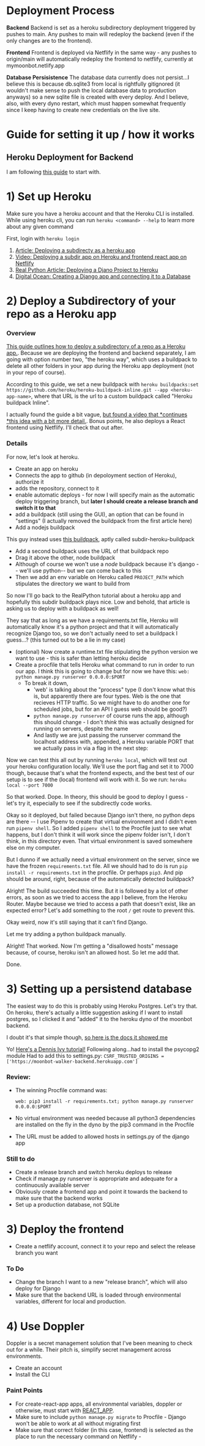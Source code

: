 

# Deployment Process
**Backend**
Backend is set as a heroku subdirectory deployment triggered by pushes to main. Any pushes to main will redeploy the backend (even if the only changes are to the frontend).

**Frontend**
Frontend is deployed via Netflify in the same way - any pushes to origin/main will automatically redeploy the frontend to netflify, currently at mymoonbot.netlify.app

**Database Persisistence**
The database data currently does not persist...I believe this is because db.sqlite3 from local is rightfully gitignored (it wouldn't make sense to push the local database data to production anyways) so a new sqlite file is created with every deploy. And I believe, also, with every dyno restart, which must happen somewhat frequently since I keep having to create new credentials on the live site.


# Guide for setting it up / how it works

## Heroku Deployment for Backend
I am following [this guide](https://realpython.com/django-hosting-on-heroku/) to start with.


# 1) Set up Heroku
Make sure you have a heroku account and that the Heroku CLI is installed.
While using heroku cli, you can run `heroku <command> --help` to learn more about any given command

First, login with `heroku login`
1. [Article: Deploying a subdirecty as a heroku app](https://jtway.co/deploying-subdirectory-projects-to-heroku-f31ed65f3f2)
2. [Video: Deploying a subdir app on Heroku and frontend react app on Netflify](https://www.youtube.com/watch?v=rSkxia0ZZQ0)
3. [Real Python Article: Deploying a Djano Project to Heroku](https://realpython.com/django-hosting-on-heroku/)
4. [Digital Ocean: Creating a Django app and connecting it to a Database](https://www.digitalocean.com/community/tutorials/how-to-create-a-django-app-and-connect-it-to-a-database)

# 2) Deploy a Subdirectory of your repo as a Heroku app

### Overview

[This guide outlines how to deploy a subdirectory of a repo as a Heroku app.](https://jtway.co/deploying-subdirectory-projects-to-heroku-f31ed65f3f2). Because we are deploying the frontend and backend separately, I am going with option number two, "the heroku way", which uses a buildpack to delete all other folders in your app during the Heroku app deployment (not in your repo of course).

According to this guide, we set a new buildpack with `heroku buildpacks:set https://github.com/heroku/heroku-buildpack-inline.git --app <heroku-app-name>`, where that URL is the url to a custom buildpack called "Heroku buildpack Inline".

I actually found the guide a bit vague, [but found a video that *continues *this idea with a bit more detail.](https://www.youtube.com/watch?v=rSkxia0ZZQ0). Bonus points, he also deploys a React frontend using Netflify. I'll check that out after.

### Details
For now, let's look at heroku.
- Create an app on heroku
- Connects the app to github (in depoloyment section of Heroku), authorize it
- adds the repository, connect to it
- enable automatic deploys - for now I will specify main as the automatic deploy triggering branch, but **later I should create a release branch and switch it to that**
- add a buildpack (still using the GUI), an option that can be found in "settings" (I actually removed the buildpack from the first article here)
- Add a nodejs buildpack

This guy instead uses [this buildpack](https://github.com/timanovsky/subdir-heroku-buildpack), aptly called subdir-heroku-buildpack

- Add a second buildpack uses the URL of that buildpack repo
- Drag it above the other, node buildpack
- Although of course we won't use a *node* buildpack because it's django -- we'll use python-- but we can come back to this
- Then we add an env variable on Heroku called `PROJECT_PATH` which stipulates the directory we want to build from

So now I'll go back to the RealPython tutorial about a heroku app and hopefully this subdir buildpack plays nice. Low and behold, that article is asking us to deploy with a buildpack as well!

They say that as long as we have a requirements.txt file, Heroku will automatically know it's a python project and that it will automatically recognize Django too, so we don't actually need to set a buildpack I guess...? (this turned out to be a lie in my case)

- (optional) Now create a runtime.txt file stipulating the python version we want to use - this is safer than letting heroku decide
- Create a procfile that tells Heroku what command to run in order to run our app. I think this is going to change but for now we have this: `web: python manage.py runserver 0.0.0.0:$PORT`
    - To break it down,
      - 'web' is talking about the "process" type (I don't know what this is, but apparently there are four types. Web is the one that recieves HTTP traffic. So we might have to do another one for scheduled jobs, but for an API I guess web should be good?)
      - `python manage.py runserver` of course runs the app, although this should change - I don't *think* this was actually designed for running on servers, despite the name
      - And lastly we are just passing the runserver command the localhost address with, appended, a Heroku variable PORT that we actually pass in via a flag in the next step:

Now we can test this all out by running `heroku local`, which will test out your heroku configuration locally.
We'll use the port flag and set it to 7000 though, because that's what the frontend expects, and the best test of our setup is to see if the (local) frontend will work with it. So we run:
`heroku local --port 7000`

So that worked. Dope. In theory, this should be good to deploy I guess - let's try it, especially to see if the subdirectly code works.

Okay so it deployed, but failed because Django isn't there, no python deps are there -- I use Pipenv to create that virtual environment and I didn't even run `pipenv shell`. So I added `pipenv shell` to the Procfile just to see what happens, but I don't think it will work since the pipenv folder isn't, I don't think, in this directory even. That virtual environment is saved somewhere else on my computer.

But I dunno if we actually need a virtual environment on the server, since we have the frozen `requirements.txt` file. All we should had to do is run `pip install -r requirements.txt` in the procfile. Or perhaps `pip3`. And pip should be around, right, because of the automatically detected buildpack?

Alright! The build succeeded this time. But it is followed by a lot of other errors, as soon as we tried to access the app I believe, from the Heroku Router. Maybe because we tried to access a path that doesn't exist, like an expected error? Let's add something to the root `/` get route to prevent this.

Okay weird, now it's still saying that it can't find Django.

Let me try adding a python buildpack manually.

Alright! That worked. Now I'm getting a "disallowed hosts" message because, of course, heroku isn't an allowed host. So let me add that.

Done.

# 3) Setting up a persistend database
The easiest way to do this is probably using Heroku Postgres. Let's try that. On heroku, there's actually a little suggestion asking if I want to install postgres, so I clicked it and "added" it to the heroku dyno of the moonbot backend.

I doubt it's that simple though, [so here is the docs it showed me](https://devcenter.heroku.com/articles/heroku-postgresql)

Yo! [Here's a Dennis Ivy tutorial!](https://www.youtube.com/watch?v=TFFtDLZnbSs)
Following along...had to install the psycopg2 module
Had to add this to settings.py:
`CSRF_TRUSTED_ORIGINS = ['https://moonbot-walker-backend.herokuapp.com']`

### Review:
- The winning Procfile command was:

    ```web: pip3 install -r requirements.txt; python manage.py runserver 0.0.0.0:$PORT```

- No virtual environment was needed because all python3 dependencies are installed on the fly in the dyno by the pip3 command in the Procfile
- The URL must be added to allowed hosts in settings.py of the django app

### Still to do
- Create a release branch and switch heroku deploys to release
- Check if manage.py runserver is appropriate and adequate for a continuously available server
- Obviously create a frontend app and point it towards the backend to make sure that the backend works
- Set up a production database, not SQLite

# 3) Deploy the frontend
- Create a netflify account, connect it to your repo and select the release branch you want


### To Do
- Change the branch I want to a new "release branch", which will also deploy for Django
- Make sure that the backend URL is loaded through environmental variables, different for local and production.

# 4) Use Doppler
Doppler is a secret management solution that I've been meaning to check out for a while. Their pitch is, simplify secret management across environments.

- Create an account
- Install the CLI

### Paint Points
- For create-react-app apps, all environmental variables, doppler or otherwise, must start with [REACT_APP](https://create-react-app.dev/docs/adding-custom-environment-variables/).
- Make sure to include `python manage.py migrate` to Procfile - Django won't be able to work at all without migrating first
- Make sure that correct folder (in this case, frontend) is selected as the place to run the necessary command on Netflify - 